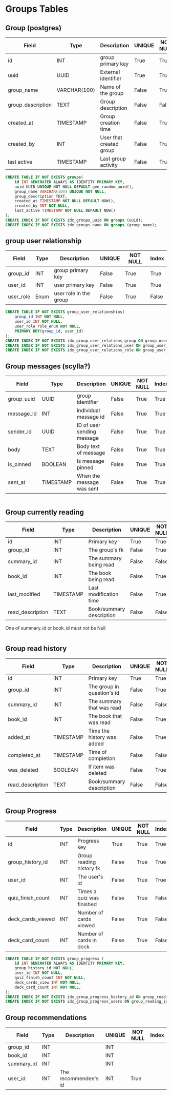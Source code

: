 # Groups Tables
## Group (postgres)
| Field             | Type         | Description                | UNIQUE | NOT NULL | Index |
|-------------------|--------------|----------------------------|--------|----------|-------|
| id                | INT          | group primary key          | True   | True     | True  |
| uuid              | UUID         | External identifier        | True   | True     | True  |
| group_name        | VARCHAR(100) | Name of the group          | False  | True     | True  |
| group_description | TEXT         | Group description          | False  | False    | False |
| created_at        | TIMESTAMP    | Group creation time        | False  | True     | False |
| created_by        | INT          | User that created group    | False  | True     | False |
| last active       | TIMESTAMP    | Last group activity        | False  | True     | False |

```sql
CREATE TABLE IF NOT EXISTS groups(
    id INT GENERATED ALWAYS AS IDENTITY PRIMARY KEY,
    uuid UUID UNIQUE NOT NULL DEFAULT gen_random_uuid(),
    group_name VARCHAR(100) UNIQUE NOT NULL,
    group_description TEXT,
    created_at TIMESTAMP NOT NULL DEFAULT NOW(),
    created_by INT NOT NULL,
    last_active TIMESTAMP NOT NULL DEFAULT NOW()
);
CREATE INDEX IF NOT EXISTS idx_groups_uuid ON groups (uuid);
CREATE INDEX IF NOT EXISTS idx_groups_name ON groups (group_name);
```

## group user relationship
| Field             | Type         | Description                | UNIQUE | NOT NULL | Index |
|-------------------|--------------|----------------------------|--------|----------|-------|
| group_id          | INT          | group primary key          | False  | True     | True  |
| user_id           | INT          | user primary key           | False  | True     | True  |
| user_role         | Enum         | user role in the group     | False  | True     | False |

```sql
CREATE TABLE IF NOT EXISTS group_user_relationships(
    group_id INT NOT NULL,
    user_id INT NOT NULL,
    user_role role_enum NOT NULL,
    PRIMARY KEY(group_id, user_id)
);
CREATE INDEX IF NOT EXISTS idx_group_user_relations_group ON group_user_relationships (group_id);
CREATE INDEX IF NOT EXISTS idx_group_user_relations_user ON group_user_relationships (user_id);
CREATE INDEX IF NOT EXISTS idx_group_user_relations_role ON group_user_relationships (user_role);
```

## Group messages (scylla?)
| Field             | Type         | Description                | UNIQUE | NOT NULL | Index |
|-------------------|--------------|----------------------------|--------|----------|-------|
| group_uuid        | UUID         | group identifier           | False  | True     | True  |
| message_id        | INT          | individual message id      | False  | True     | True  |
| sender_id         | UUID         | ID of user sending message | False  | True     | True  |
| body              | TEXT         | Body text of message       | False  | True     | True  |
| is_pinned         | BOOLEAN      | Is message pinned          | False  | True     | True  |
| sent_at           | TIMESTAMP    | When the message was sent  | False  | True     | True  |

```cql
```

## Group currently reading
| Field             | Type         | Description                | UNIQUE | NOT NULL | Index |
|-------------------|--------------|----------------------------|--------|----------|-------|
| id                | INT          | Primary key                | True   | True     | True  |
| group_id          | INT          | The group's fk             | False  | True     | True  |
| summary_id        | INT          | The summary being read     | False  | False    | True  |
| book_id           | INT          | The book being read        | False  | True     | True  |
| last_modified     | TIMESTAMP    | Last modification time     | False  | True     | False |
| read_description  | TEXT         | Book/summary description   | False  | False    | False |

One of summary_id or book_id must not be Null
```sql
```

## Group read history
| Field             | Type         | Description                | UNIQUE | NOT NULL | Index |
|-------------------|--------------|----------------------------|--------|----------|-------|
| id                | INT          | Primary key                | True   | True     | True  |
| group_id          | INT          | The group in question's id | False  | True     | True  |
| summary_id        | INT          | The summary that was read  | False  | False    | True  |
| book_id           | INT          | The book that was read     | False  | True     | True  |
| added_at          | TIMESTAMP    | Time the history was added | False  | True     | True  |
| completed_at      | TIMESTAMP    | Time of completion         | False  | False    | True  |
| was_deleted       | BOOLEAN      | If item was deleted        | False  | True     | True  |
| read_description  | TEXT         | Book/summary description   | False  | False    | False |

```sql
```

## Group Progress
| Field             | Type         | Description                | UNIQUE | NOT NULL | Index |
|-------------------|--------------|----------------------------|--------|----------|-------|
| id                | INT          | Progress key               | True   | True     | True  |
| group_history_id  | INT          | Group reading history fk   | False  | True     | True  |
| user_id           | INT          | The user's id              | False  | True     | True  |
| quiz_finish_count | INT          | Times a quiz was finished  | False  | True     | False |
| deck_cards_viewed | INT          | Number of cards viewed     | False  | True     | False |
| deck_card_count   | INT          | Number of cards in deck    | False  | True     | False |

```sql
CREATE TABLE IF NOT EXISTS group_progress (
    id INT GENERATED ALWAYS AS IDENTITY PRIMARY KEY,
    group_history_id NOT NULL,
    user_id INT NOT NULL,
    quiz_finish_count INT NOT NULL,
    deck_cards_view INT NOT NULL,
    deck_card_count INT NOT NULL,
);
CREATE INDEX IF NOT EXISTS idx_group_progress_history_id ON group_reading_id (group_history_id);
CREATE INDEX IF NOT EXISTS idx_group_progress_users ON group_reading_id (user_id);
```

## Group recommendations
| Field             | Type         | Description                | UNIQUE | NOT NULL | Index |
|-------------------|--------------|----------------------------|--------|----------|-------|
| group_id          | INT          |  | INT |
| book_id           | INT          |  | INT |
| summary_id        | INT          |  | INT | 
| user_id           | INT          | The recommendee's id       | INT | True | 

